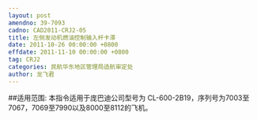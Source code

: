 ```yaml
---
layout: post
amendno: 39-7093
cadno: CAD2011-CRJ2-05
title: 左侧发动机燃油控制输入杆卡滞
date: 2011-10-26 00:00:00 +0800
effdate: 2011-11-10 00:00:00 +0800
tag: CRJ2
categories: 民航华东地区管理局适航审定处
author: 龙飞君
---
```


##适用范围:
本指令适用于庞巴迪公司型号为 CL-600-2B19，序列号为7003至 7067，7069至7990以及8000至8112的飞机。

